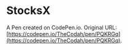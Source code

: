# StocksX

A Pen created on CodePen.io. Original URL: [https://codepen.io/TheCodah/pen/PQKRGq](https://codepen.io/TheCodah/pen/PQKRGq).

